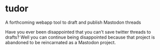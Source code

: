 # tudor
A forthcoming webapp tool to draft and publish Mastodon threads

Have you ever been disappointed that you can't save twitter threads to drafts? Well you can continue being disappointed because that project is abandoned to be reincarnated as a Mastodon project.

